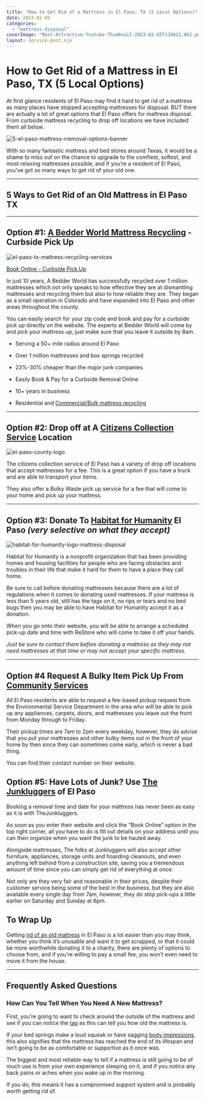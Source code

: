 ```yaml
---
title: "How to Get Rid of a Mattress in El Paso, TX (5 Local Options)"
date: 2023-02-05
categories: 
  - "mattress-disposal"
coverImage: "Most-Attractive-Youtube-Thumbnail-2023-02-05T134821.862.png"
layout: service-post.njk
---
```


# How to Get Rid of a Mattress in El Paso, TX (5 Local Options)

At first glance residents of El Paso may find it hard to get rid of a mattress as many places have stopped accepting mattresses for disposal. BUT there are actually a lot of great options that El Paso offers for mattress disposal. From curbside mattress recycling to drop off locations we have included them all below.

![5-el-paso-mattress-rremoval-options-banner](/images/blog/Most-Attractive-Youtube-Thumbnail-2023-02-05T134821.862-1024x576.png)

With so many fantastic mattress and bed stores around Texas, it would be a shame to miss out on the chance to upgrade to the comfiest, softest, and most relaxing mattresses possible, and if you’re a resident of El Paso, you’ve got so many ways to get rid of your old one. 

* * *

## 5 Ways to Get Rid of an Old Mattress in El Paso TX

* * *

## Option #1: [A Bedder World Mattress Recycling](https://www.abedderworld.com/El-Paso-TX) - Curbside Pick Up

![el-paso-tx-mattress-recycling-services](/images/blog/Screen-Shot-2023-02-05-at-1.34.39-PM-1024x488.png)

[Book Online - Curbside Pick Up](https://abedderworld.com/El-Paso-TX)

In just 10 years, A Bedder World has successfully recycled over 1 million mattresses which not only speaks to how effective they are at dismantling mattresses and recycling them but also to how reliable they are. They began as a small operation in Colorado and have expanded into El Paso and other areas throughout the county.

You can easily search for your zip code and book and pay for a curbside pick up directly on the website. The experts at Bedder World will come by and pick your mattress up, just make sure that you leave it outside by 8am. 

- Serving a 50+ mile radius around El Paso

- Over 1 million mattresses and box springs recycled

- 23%-30% cheaper than the major junk companies

- Easily Book & Pay for a Curbside Removal Online

- 10+ years in business

- Residential and [Commercial/](https://www.abedderworld.com/commercial/)[B](https://www.abedderworld.com/commercial/)[ulk mattress recycling](https://www.abedderworld.com/commercial/)

* * *

## Option #2: Drop off at A [Citizens Collection Service](https://elpasoesd.net/home/home.htm#!rc-cpage=461285) Location

![el-paso-county-logo](/images/blog/Screen-Shot-2023-02-05-at-1.27.57-PM-1024x143.png)

The citizens collection service of El Paso has a variety of drop off locations that accept mattresses for a fee. This is a great option if you have a truck and are able to transport your items.

They also offer a Bulky Waste pick up service for a fee that will come to your home and pick up your mattress.

* * *

## Option #3: Donate To [Habitat for Humanity](https://habitatelpaso.org/help-us/donate/) El Paso _(very selective on what they accept)_

![habitat-for-humanity-logo-mattress-disposal](/images/blog/habitat-for-humanity-logo-1024x1024.jpg)

Habitat for Humanity is a nonprofit organization that has been providing homes and housing facilities for people who are facing obstacles and troubles in their life that make it hard for them to have a place they call home. 

Be sure to call before donating mattresses because there are a lot of regulations when it comes to donating used mattresses. If your mattress is less than 5 years old, still has the tags on it, no rips or tears and no bed bugs then you may be able to have Habitat for Humanity accept it as a donation.

When you go onto their website, you will be able to arrange a scheduled pick-up date and time with ReStore who will come to take it off your hands.

_Just be sure to contact them before donating a mattress as they may not need mattresses at that time or may not accept your specific mattress._

* * *

## Option #4 Request A Bulky Item Pick Up From [Community Services](https://www.elpasotexas.gov/environmental-services/community-services/)

All El Paso residents are able to request a fee-based pickup request from the Environmental Service Department in the area who will be able to pick up any appliances, carpets, doors, and mattresses you leave out the front from Monday through to Friday. 

Their pickup times are 7am to 2pm every weekday, however, they do advise that you put your mattresses and other bulky items out in the front of your home by then since they can sometimes come early, which is never a bad thing. 

You can find their contact number on their website.

## Option #5: Have Lots of Junk? Use [The Junkluggers](https://www.junkluggers.com/book-now.html) of El Paso

Booking a removal time and date for your mattress has never been as easy as it is with TheJunkluggers.

As soon as you enter their website and click the “Book Online” option in the top right corner, all you have to do is fill out details on your address until you can then organize when you want the junk to be hauled away. 

Alongside mattresses, The folks at Junkluggers will also accept other furniture, appliances, storage units and hoarding cleanouts, and even anything left behind from a construction site, saving you a tremendous amount of time since you can simply get rid of everything at once. 

Not only are they very fair and reasonable in their prices, despite their customer service being some of the best in the business, but they are also available every single day from 7am, however, they do stop pick-ups a little earlier on Saturday and Sunday at 6pm. 

## **To Wrap Up**

Getting [rid of an old mattress](https://www.abedderworld.com/how-to-get-rid-of-a-mattress-in-plano-tx.html/) in El Paso is a lot easier than you may think, whether you think it’s unusable and want it to get scrapped, or that it could be more worthwhile donating it to a charity, there are plenty of options to choose from, and if you’re willing to pay a small fee, you won’t even need to move it from the house.

* * *

## **Frequently Asked Questions**

### **How Can You Tell When You Need A New Mattress?**

First, you’re going to want to check around the outside of the mattress and see if you can notice the [tag](https://www.abedderworld.com/mattress-tags.html/) as this can tell you how old the mattress is. 

If your bed springs make a loud squeak or have sagging [body impressions](https://www.abedderworld.com/a-sagging-mattresses-vs-mattress-body-impressions.html/), this also signifies that the mattress has reached the end of its lifespan and isn’t going to be as comfortable or supportive as it once was. 

The biggest and most reliable way to tell if a mattress is still going to be of much use is from your own experience sleeping on it, and if you notice any back pains or aches when you wake up in the morning.

If you do, this means it has a compromised support system and is probably worth getting rid of.
